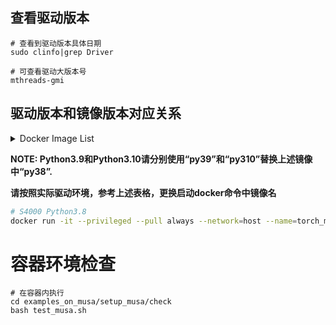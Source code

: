 ## 查看驱动版本

```
# 查看到驱动版本具体日期
sudo clinfo|grep Driver 

# 可查看驱动大版本号
mthreads-gmi
```

## 驱动版本和镜像版本对应关系

<details>
<summary>Docker Image List</summary>

| Driver Version | GPU |Docker Image |
| ---- | --- | --- |
| **Driver Version 20241025** | S4000 | registry.mthreads.com/mcconline/musa-pytorch-release-public:rc3.1.0-v1.3.0-S4000-py38 |
| **Driver Version 20241025** | S3000 | registry.mthreads.com/mcconline/musa-pytorch-release-public:rc3.1.0-v1.3.0-S3000-py38 |
| **Driver Version 20241025** | S80 | registry.mthreads.com/mcconline/musa-pytorch-release-public:rc3.1.0-v1.3.0-S80-py38 |

</details> 

**NOTE: Python3.9和Python3.10请分别使用“py39”和“py310”替换上述镜像中“py38”.**

**请按照实际驱动环境，参考上述表格，更换启动docker命令中镜像名**
```bash
# S4000 Python3.8
docker run -it --privileged --pull always --network=host --name=torch_musa_test -v /data:/data --env MTHREADS_VISIBLE_DEVICES=all --shm-size=80g registry.mthreads.com/mcconline/musa-pytorch-release-public:rc3.1.0-v1.3.0-S4000-py38 /bin/bash
```

# 容器环境检查
```
# 在容器内执行
cd examples_on_musa/setup_musa/check
bash test_musa.sh
```
